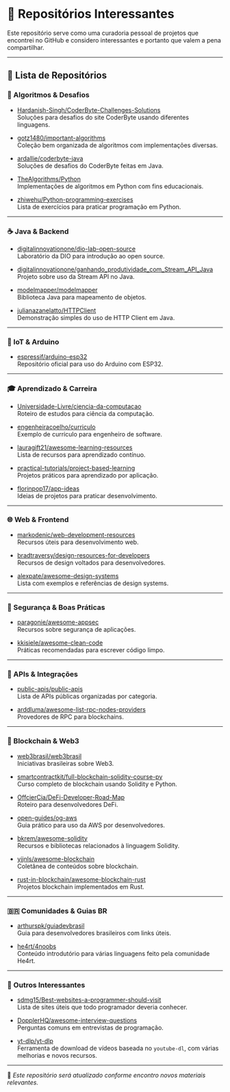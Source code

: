 # 🌟 Repositórios Interessantes

Este repositório serve como uma curadoria pessoal de projetos que encontrei no GitHub e considero interessantes e portanto que valem a pena compartilhar.

----------

## 📘 Lista de Repositórios

### 🔢 Algoritmos & Desafios

-   [Hardanish-Singh/CoderByte-Challenges-Solutions](https://github.com/Hardanish-Singh/CoderByte-Challenges-Solutions)  
    Soluções para desafios do site CoderByte usando diferentes linguagens.
    
-   [gotz1480/important-algorithms](https://github.com/gotz1480/important-algorithms)  
    Coleção bem organizada de algoritmos com implementações diversas.
    
-   [ardallie/coderbyte-java](https://github.com/ardallie/coderbyte-java)  
    Soluções de desafios do CoderByte feitas em Java.
    
-   [TheAlgorithms/Python](https://github.com/TheAlgorithms/Python)  
    Implementações de algoritmos em Python com fins educacionais.
    
-   [zhiwehu/Python-programming-exercises](https://github.com/zhiwehu/Python-programming-exercises)  
    Lista de exercícios para praticar programação em Python.
    

----------

### ☕ Java & Backend

-   [digitalinnovationone/dio-lab-open-source](https://github.com/digitalinnovationone/dio-lab-open-source)  
    Laboratório da DIO para introdução ao open source.
    
-   [digitalinnovationone/ganhando_produtividade_com_Stream_API_Java](https://github.com/digitalinnovationone/ganhando_produtividade_com_Stream_API_Java)  
    Projeto sobre uso da Stream API no Java.
    
-   [modelmapper/modelmapper](https://github.com/modelmapper/modelmapper)  
    Biblioteca Java para mapeamento de objetos.
    
-   [julianazanelatto/HTTPClient](https://github.com/julianazanelatto/HTTPClient)  
    Demonstração simples do uso de HTTP Client em Java.
    

----------

### 🔌 IoT & Arduino

-   [espressif/arduino-esp32](https://github.com/espressif/arduino-esp32)  
    Repositório oficial para uso do Arduino com ESP32.
    

----------

### 🎓 Aprendizado & Carreira

-   [Universidade-Livre/ciencia-da-computacao](https://github.com/Universidade-Livre/ciencia-da-computacao)  
    Roteiro de estudos para ciência da computação.
    
-   [engenheiracoelho/curriculo](https://github.com/engenheiracoelho/curriculo)  
    Exemplo de currículo para engenheiro de software.
    
-   [lauragift21/awesome-learning-resources](https://github.com/lauragift21/awesome-learning-resources)  
    Lista de recursos para aprendizado contínuo.
    
-   [practical-tutorials/project-based-learning](https://github.com/practical-tutorials/project-based-learning)  
    Projetos práticos para aprendizado por aplicação.
    
-   [florinpop17/app-ideas](https://github.com/florinpop17/app-ideas)  
    Ideias de projetos para praticar desenvolvimento.
    

----------

### 🌐 Web & Frontend

-   [markodenic/web-development-resources](https://github.com/markodenic/web-development-resources)  
    Recursos úteis para desenvolvimento web.
    
-   [bradtraversy/design-resources-for-developers](https://github.com/bradtraversy/design-resources-for-developers)  
    Recursos de design voltados para desenvolvedores.
    
-   [alexpate/awesome-design-systems](https://github.com/alexpate/awesome-design-systems)  
    Lista com exemplos e referências de design systems.
    

----------

### 🔐 Segurança & Boas Práticas

-   [paragonie/awesome-appsec](https://github.com/paragonie/awesome-appsec)  
    Recursos sobre segurança de aplicações.
    
-   [kkisiele/awesome-clean-code](https://github.com/kkisiele/awesome-clean-code)  
    Práticas recomendadas para escrever código limpo.
    

----------

### 📡 APIs & Integrações

-   [public-apis/public-apis](https://github.com/public-apis/public-apis)  
    Lista de APIs públicas organizadas por categoria.
    
-   [arddluma/awesome-list-rpc-nodes-providers](https://github.com/arddluma/awesome-list-rpc-nodes-providers)  
    Provedores de RPC para blockchains.
    

----------

### 🔗 Blockchain & Web3

-   [web3brasil/web3brasil](https://github.com/web3brasil/web3brasil)  
    Iniciativas brasileiras sobre Web3.
    
-   [smartcontractkit/full-blockchain-solidity-course-py](https://github.com/smartcontractkit/full-blockchain-solidity-course-py)  
    Curso completo de blockchain usando Solidity e Python.
    
-   [OffcierCia/DeFi-Developer-Road-Map](https://github.com/OffcierCia/DeFi-Developer-Road-Map)  
    Roteiro para desenvolvedores DeFi.
    
-   [open-guides/og-aws](https://github.com/open-guides/og-aws)  
    Guia prático para uso da AWS por desenvolvedores.
    
-   [bkrem/awesome-solidity](https://github.com/bkrem/awesome-solidity)  
    Recursos e bibliotecas relacionados à linguagem Solidity.
    
-   [yjjnls/awesome-blockchain](https://github.com/yjjnls/awesome-blockchain)  
    Coletânea de conteúdos sobre blockchain.
    
-   [rust-in-blockchain/awesome-blockchain-rust](https://github.com/rust-in-blockchain/awesome-blockchain-rust)  
    Projetos blockchain implementados em Rust.
    

----------

### 🇧🇷 Comunidades & Guias BR

-   [arthurspk/guiadevbrasil](https://github.com/arthurspk/guiadevbrasil)  
    Guia para desenvolvedores brasileiros com links úteis.
    
-   [he4rt/4noobs](https://github.com/he4rt/4noobs)  
    Conteúdo introdutório para várias linguagens feito pela comunidade He4rt.
    

----------

### 🧠 Outros Interessantes

-   [sdmg15/Best-websites-a-programmer-should-visit](https://github.com/sdmg15/Best-websites-a-programmer-should-visit)  
    Lista de sites úteis que todo programador deveria conhecer.
    
-   [DopplerHQ/awesome-interview-questions](https://github.com/DopplerHQ/awesome-interview-questions)  
    Perguntas comuns em entrevistas de programação.
    
-   [yt-dlp/yt-dlp](https://github.com/yt-dlp/yt-dlp)  
    Ferramenta de download de vídeos baseada no `youtube-dl`, com várias melhorias e novos recursos.
  

----------

📝 _Este repositório será atualizado conforme encontro novos materiais relevantes._
